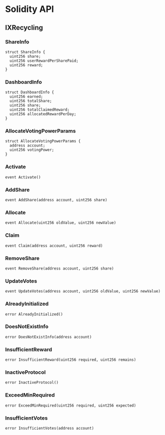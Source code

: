 # Solidity API

## IXRecycling

### ShareInfo

```solidity
struct ShareInfo {
  uint256 share;
  uint256 userRewardPerSharePaid;
  uint256 reward;
}
```

### DashboardInfo

```solidity
struct DashboardInfo {
  uint256 earned;
  uint256 totalShare;
  uint256 share;
  uint256 totalClaimedReward;
  uint256 allocatedRewardPerDay;
}
```

### AllocateVotingPowerParams

```solidity
struct AllocateVotingPowerParams {
  address account;
  uint256 votingPower;
}
```

### Activate

```solidity
event Activate()
```

### AddShare

```solidity
event AddShare(address account, uint256 share)
```

### Allocate

```solidity
event Allocate(uint256 oldValue, uint256 newValue)
```

### Claim

```solidity
event Claim(address account, uint256 reward)
```

### RemoveShare

```solidity
event RemoveShare(address account, uint256 share)
```

### UpdateVotes

```solidity
event UpdateVotes(address account, uint256 oldValue, uint256 newValue)
```

### AlreadyInitialized

```solidity
error AlreadyInitialized()
```

### DoesNotExistInfo

```solidity
error DoesNotExistInfo(address account)
```

### InsufficientReward

```solidity
error InsufficientReward(uint256 required, uint256 remains)
```

### InactiveProtocol

```solidity
error InactiveProtocol()
```

### ExceedMinRequired

```solidity
error ExceedMinRequired(uint256 required, uint256 expected)
```

### InsufficientVotes

```solidity
error InsufficientVotes(address account)
```

